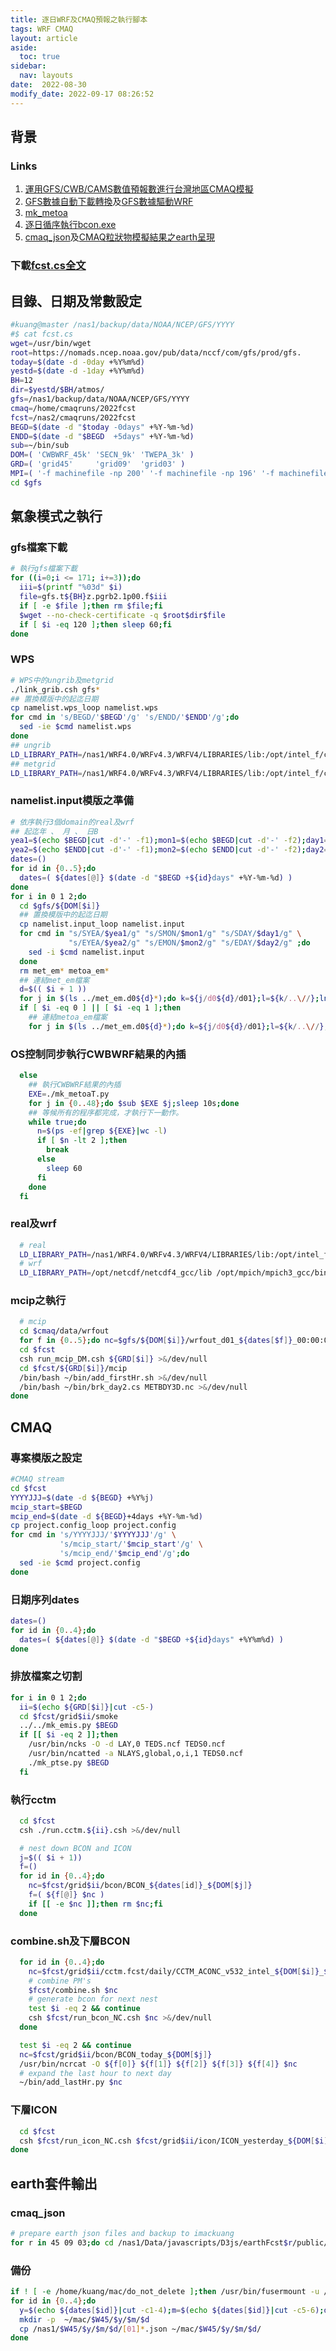 ```yaml
---
title: 逐日WRF及CMAQ預報之執行腳本
tags: WRF CMAQ
layout: article
aside:
  toc: true
sidebar:
  nav: layouts
date:  2022-08-30
modify_date: 2022-09-17 08:26:52
---
```

## 背景
### Links
1. [運用GFS/CWB/CAMS數值預報數進行台灣地區CMAQ模擬](https://sinotec2.github.io/FAQ/2022/08/20/CMAQ_fcst.html)
1. [GFS數據自動下載轉換][GFS]及[GFS數據驅動WRF][gfs2wrf]
1. [mk_metoa][mk_metoa]
1. [逐日循序執行bcon.exe][1dayBCON]
1. [cmaq_json][cmaq_json.py]及[CMAQ粒狀物模擬結果之earth呈現](https://sinotec2.github.io/FAQ/2022/09/14/PM_earth.html)

### 下載[fcst.cs全文](https://github.com/sinotec2/Focus-on-Air-Quality/blob/main/GridModels/ForecastSystem/fcstcs.txt)

## 目錄、日期及常數設定

```bash
#kuang@master /nas1/backup/data/NOAA/NCEP/GFS/YYYY
#$ cat fcst.cs
wget=/usr/bin/wget
root=https://nomads.ncep.noaa.gov/pub/data/nccf/com/gfs/prod/gfs.
today=$(date -d -0day +%Y%m%d)
yestd=$(date -d -1day +%Y%m%d)
BH=12
dir=$yestd/$BH/atmos/
gfs=/nas1/backup/data/NOAA/NCEP/GFS/YYYY
cmaq=/home/cmaqruns/2022fcst
fcst=/nas2/cmaqruns/2022fcst
BEGD=$(date -d "$today -0days" +%Y-%m-%d)
ENDD=$(date -d "$BEGD  +5days" +%Y-%m-%d)
sub=~/bin/sub
DOM=( 'CWBWRF_45k' 'SECN_9k' 'TWEPA_3k' )
GRD=( 'grid45'     'grid09'  'grid03' )
MPI=( '-f machinefile -np 200' '-f machinefile -np 196' '-f machinefile -np 140')
cd $gfs
```

## 氣象模式之執行

### gfs檔案下載

```bash
# 執行gfs檔案下載
for ((i=0;i <= 171; i+=3));do
  iii=$(printf "%03d" $i)
  file=gfs.t${BH}z.pgrb2.1p00.f$iii
  if [ -e $file ];then rm $file;fi
  $wget --no-check-certificate -q $root$dir$file
  if [ $i -eq 120 ];then sleep 60;fi
done
```
### WPS

```bash
# WPS中的ungrib及metgrid
./link_grib.csh gfs*
## 置換模版中的起迄日期
cp namelist.wps_loop namelist.wps
for cmd in 's/BEGD/'$BEGD'/g' 's/ENDD/'$ENDD'/g';do
  sed -ie $cmd namelist.wps
done
## ungrib
LD_LIBRARY_PATH=/nas1/WRF4.0/WRFv4.3/WRFV4/LIBRARIES/lib:/opt/intel_f/compilers_and_libraries_2020.0.166/linux/compiler/lib/intel64_lin /nas1/WRF4.0/WRF_chem/WPS/ungrib/src/ungrib.exe >& /dev/null
## metgrid
LD_LIBRARY_PATH=/nas1/WRF4.0/WRFv4.3/WRFV4/LIBRARIES/lib:/opt/intel_f/compilers_and_libraries_2020.0.166/linux/compiler/lib/intel64_lin /nas1/WRF4.0/WRF_chem/WPS2/metgrid.exe >& /dev/null
```
### namelist.input模版之準備

```bash
# 依序執行3個domain的real及wrf
## 起迄年 、 月 、 日B
yea1=$(echo $BEGD|cut -d'-' -f1);mon1=$(echo $BEGD|cut -d'-' -f2);day1=$(echo $BEGD|cut -d'-' -f3)
yea2=$(echo $ENDD|cut -d'-' -f1);mon2=$(echo $ENDD|cut -d'-' -f2);day2=$(echo $ENDD|cut -d'-' -f3)
dates=()
for id in {0..5};do
  dates=( ${dates[@]} $(date -d "$BEGD +${id}days" +%Y-%m-%d) )
done
for i in 0 1 2;do
  cd $gfs/${DOM[$i]}
  ## 置換模版中的起迄日期
  cp namelist.input_loop namelist.input
  for cmd in "s/SYEA/$yea1/g" "s/SMON/$mon1/g" "s/SDAY/$day1/g" \
             "s/EYEA/$yea2/g" "s/EMON/$mon2/g" "s/EDAY/$day2/g" ;do
    sed -i $cmd namelist.input
  done
  rm met_em* metoa_em*
  ## 連結met_em檔案
  d=$(( $i + 1 ))
  for j in $(ls ../met_em.d0${d}*);do k=${j/d0${d}/d01};l=${k/..\//};ln -s $j $l;done
  if [ $i -eq 0 ] || [ $i -eq 1 ];then
    ## 連結metoa_em檔案
    for j in $(ls ../met_em.d0${d}*);do k=${j/d0${d}/d01};l=${k/..\//};m=${l/met_/metoa_};ln -s $j $m;done
```
### OS控制同步執行CWBWRF結果的內插

```bash
  else
    ## 執行CWBWRF結果的內插
    EXE=./mk_metoaT.py
    for j in {0..48};do $sub $EXE $j;sleep 10s;done
    ## 等候所有的程序都完成，才執行下一動作。
    while true;do
      n=$(ps -ef|grep ${EXE}|wc -l)
      if [ $n -lt 2 ];then
        break
      else
        sleep 60
      fi
    done
  fi
```

### real及wrf

```bash
  # real
  LD_LIBRARY_PATH=/nas1/WRF4.0/WRFv4.3/WRFV4/LIBRARIES/lib:/opt/intel_f/compilers_and_libraries_2020.0.166/linux/compiler/lib/intel64_lin:/opt/mpich/mpich-3.4.2-icc/lib /opt/mpich/mpich-3.4.2-icc/bin/mpirun ${MPI[$i]} /nas1/WRF4.0/WRFv4.3/WRFV4/main/real.exe >& /dev/null
  # wrf
  LD_LIBRARY_PATH=/opt/netcdf/netcdf4_gcc/lib /opt/mpich/mpich3_gcc/bin/mpirun ${MPI[$i]} /opt/WRF4/WRFv4.2/main/wrf.exe >& /dev/null
```

### mcip之執行

```bash
  # mcip
  cd $cmaq/data/wrfout
  for f in {0..5};do nc=$gfs/${DOM[$i]}/wrfout_d01_${dates[$f]}_00:00:00;ln -sf $nc wrfout_d0${d}_$f;done
  cd $fcst
  csh run_mcip_DM.csh ${GRD[$i]} >&/dev/null
  cd $fcst/${GRD[$i]}/mcip
  /bin/bash ~/bin/add_firstHr.sh >&/dev/null
  /bin/bash ~/bin/brk_day2.cs METBDY3D.nc >&/dev/null
done
```
## CMAQ
### 專案模版之設定

```bash
#CMAQ stream
cd $fcst
YYYYJJJ=$(date -d ${BEGD} +%Y%j)
mcip_start=$BEGD
mcip_end=$(date -d ${BEGD}+4days +%Y-%m-%d)
cp project.config_loop project.config
for cmd in 's/YYYYJJJ/'$YYYYJJJ'/g' \
           's/mcip_start/'$mcip_start'/g' \
           's/mcip_end/'$mcip_end'/g';do
  sed -ie $cmd project.config
done
```
### 日期序列dates

```bash
dates=()
for id in {0..4};do
  dates=( ${dates[@]} $(date -d "$BEGD +${id}days" +%Y%m%d) )
done
```
### 排放檔案之切割

```bash
for i in 0 1 2;do
  ii=$(echo ${GRD[$i]}|cut -c5-)
  cd $fcst/grid$ii/smoke
  ../../mk_emis.py $BEGD
  if [[ $i -eq 2 ]];then
    /usr/bin/ncks -O -d LAY,0 TEDS.ncf TEDS0.ncf
    /usr/bin/ncatted -a NLAYS,global,o,i,1 TEDS0.ncf
    ./mk_ptse.py $BEGD
  fi
```
### 執行cctm

```bash 
  cd $fcst
  csh ./run.cctm.${ii}.csh >&/dev/null

  # nest down BCON and ICON
  j=$(( $i + 1))
  f=()
  for id in {0..4};do
    nc=$fcst/grid$ii/bcon/BCON_${dates[id]}_${DOM[$j]}
    f=( ${f[@]} $nc )
    if [[ -e $nc ]];then rm $nc;fi
  done
```
### combine.sh及下層BCON

```bash  
  for id in {0..4};do
    nc=$fcst/grid$ii/cctm.fcst/daily/CCTM_ACONC_v532_intel_${DOM[$i]}_${dates[$id]}.nc
    # combine PM's
    $fcst/combine.sh $nc
    # generate bcon for next nest
    test $i -eq 2 && continue
    csh $fcst/run_bcon_NC.csh $nc >&/dev/null
  done

  test $i -eq 2 && continue
  nc=$fcst/grid$ii/bcon/BCON_today_${DOM[$j]}
  /usr/bin/ncrcat -O ${f[0]} ${f[1]} ${f[2]} ${f[3]} ${f[4]} $nc
  # expand the last hour to next day
  ~/bin/add_lastHr.py $nc
```
### 下層ICON
```bash  
  cd $fcst
  csh $fcst/run_icon_NC.csh $fcst/grid$ii/icon/ICON_yesterday_${DOM[$i]} >&/dev/null
done
```
## earth套件輸出
### cmaq_json

```bash
# prepare earth json files and backup to imackuang
for r in 45 09 03;do cd /nas1/Data/javascripts/D3js/earthFcst$r/public/data/weather/current;./cmaq_json3.py $BEGD;done
```
### 備份
```bash
if ! [ -e /home/kuang/mac/do_not_delete ];then /usr/bin/fusermount -u /home/kuang/mac;/usr/bin/sshfs kuang@IMacKuang:/Users ~/mac -o nonempty -o password_stdin < ~/bin/PW;fi
for id in {0..4};do
  y=$(echo ${dates[$id]}|cut -c1-4);m=$(echo ${dates[$id]}|cut -c5-6);d=$(echo ${dates[$id]}|cut -c7-8)
  mkdir -p  ~/mac/$W45/$y/$m/$d
  cp /nas1/$W45/$y/$m/$d/[01]*.json ~/mac/$W45/$y/$m/$d/
done
```


[GFS]: <https://sinotec2.github.io/FAQ/2022/08/05/earth_gfs.html> "GFS數據自動下載轉換"
[gfs2wrf]: <https://sinotec2.github.io/FAQ/2022/08/10/GFStoWRF.html> "GFS數據驅動WRF"
[cmaq_json.py]: <https://github.com/sinotec2/Focus-on-Air-Quality/blob/main/utilities/Graphics/earth/cmaq_json.py> "解讀wrfout與CCTM_ACONC檔案轉換成json檔案之程式cmaq_json.py"
[mk_metoa]: <https://sinotec2.github.io/FAQ/2022/08/20/mk_metoa.html> "將CWB數據填入WRF客觀分析場"
[1dayBCON]: <https://sinotec2.github.io/FAQ/2022/08/27/1dayBCON.html> "逐日循序執行bcon.exe"